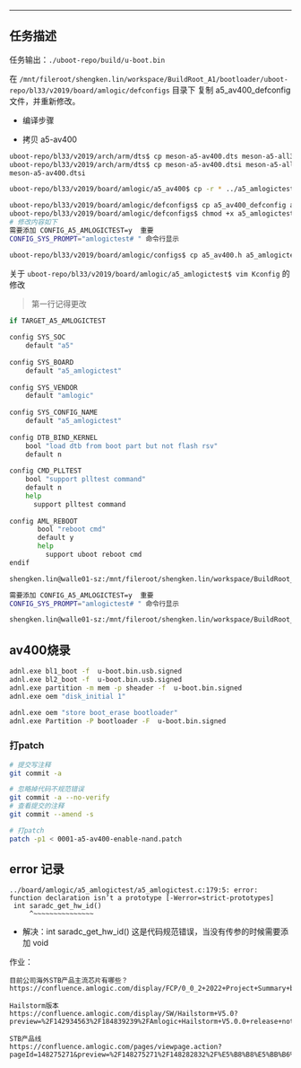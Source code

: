 
----

## 任务描述

任务输出：`./uboot-repo/build/u-boot.bin`

在 `/mnt/fileroot/shengken.lin/workspace/BuildRoot_A1/bootloader/uboot-repo/bl33/v2019/board/amlogic/defconfigs` 目录下 复制 a5_av400_defconfig 文件，并重新修改。

- 编译步骤

- 拷贝 a5-av400

```sh
uboot-repo/bl33/v2019/arch/arm/dts$ cp meson-a5-av400.dts meson-a5-all32-amlogictest.dts
uboot-repo/bl33/v2019/arch/arm/dts$ cp meson-a5-av400.dtsi meson-a5-all32-amlogictest.dts
meson-a5-av400.dtsi

uboot-repo/bl33/v2019/board/amlogic/a5_av400$ cp -r * ../a5_amlogictest/

uboot-repo/bl33/v2019/board/amlogic/defconfigs$ cp a5_av400_defconfig a5_amlogictest_defconfig
uboot-repo/bl33/v2019/board/amlogic/defconfigs$ chmod +x a5_amlogictest_defconfig
# 修改内容如下
需要添加 CONFIG_A5_AMLOGICTEST=y  重要
CONFIG_SYS_PROMPT="amlogictest# " 命令行显示

uboot-repo/bl33/v2019/board/amlogic/configs$ cp a5_av400.h a5_amlogictest.h


```

关于 `uboot-repo/bl33/v2019/board/amlogic/a5_amlogictest$ vim Kconfig` 的修改

> 第一行记得更改

```sh
if TARGET_A5_AMLOGICTEST
   
config SYS_SOC
    default "a5"
   
config SYS_BOARD
    default "a5_amlogictest"
   
config SYS_VENDOR
    default "amlogic"
   
config SYS_CONFIG_NAME
    default "a5_amlogictest"
   
config DTB_BIND_KERNEL
    bool "load dtb from boot part but not flash rsv"
    default n                                                                                               
 
config CMD_PLLTEST
    bool "support plltest command"
    default n
    help
      support plltest command
   
config AML_REBOOT
       bool "reboot cmd"
       default y
       help
         support uboot reboot cmd
endif
```




```sh
shengken.lin@walle01-sz:/mnt/fileroot/shengken.lin/workspace/BuildRoot_A1/bootloader/uboot-repo/bl33/v2019/board/amlogic/defconfigs$ chmod +x a5_amlogictest_defconfig

需要添加 CONFIG_A5_AMLOGICTEST=y  重要
CONFIG_SYS_PROMPT="amlogictest# " 命令行显示

shengken.lin@walle01-sz:/mnt/fileroot/shengken.lin/workspace/BuildRoot_A1/bootloader/uboot-repo$ ./m  a5_amlogictest
```

## av400烧录

```sh
adnl.exe bl1_boot -f  u-boot.bin.usb.signed
adnl.exe bl2_boot -f  u-boot.bin.usb.signed
adnl.exe partition -m mem -p sheader -f  u-boot.bin.signed
adnl.exe oem "disk_initial 1"

adnl.exe oem "store boot_erase bootloader"
adnl.exe Partition -P bootloader -F  u-boot.bin.signed
```

### 打patch

```sh
# 提交写注释
git commit -a

# 忽略掉代码不规范错误
git commit -a --no-verify
# 查看提交的注释
git commit --amend -s

# 打patch
patch -p1 < 0001-a5-av400-enable-nand.patch 
```

## error 记录

```
../board/amlogic/a5_amlogictest/a5_amlogictest.c:179:5: error: function declaration isn’t a prototype [-Werror=strict-prototypes]
 int saradc_get_hw_id()
     ^~~~~~~~~~~~~~~~
```

- 解决：int saradc_get_hw_id() 这是代码规范错误，当没有传参的时候需要添加 void



作业：

```
目前公司海外STB产品主流芯片有哪些？
https://confluence.amlogic.com/display/FCP/0_0_2+2022+Project+Summary+by+Project

Hailstorm版本
https://confluence.amlogic.com/display/SW/Hailstorm+V5.0?preview=%2F142934563%2F184839239%2FAmlogic+Hailstorm+V5.0.0+release+notes+v202205.pdf

STB产品线
https://confluence.amlogic.com/pages/viewpage.action?pageId=148275271&preview=%2F148275271%2F148282832%2F%E5%B8%B8%E5%BB%B6%E8%B1%AA_%E6%B5%B7%E5%A4%96STB%E4%BA%A7%E5%93%81%E4%BB%8B%E7%BB%8DV1.0+20211110_Trianing.pdf
```